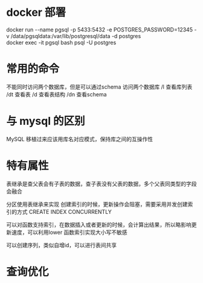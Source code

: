# docker 部署

docker run --name pgsql -p 5433:5432 -e POSTGRES_PASSWORD=12345 -v /data/pgsqldata:/var/lib/postgresql/data -d postgres      
docker exec -it pgsql bash
psql -U postgres

# 常用的命令
不能同时访问两个数据库，但是可以通过schema 访问两个数据库
/l  查看库列表
/dt   查看表
/d  查看表结构
/dn 查看schema 

# 与 mysql 的区别
MySQL 移植过来应该用库名对应模式，保持库之间的互操作性

# 特有属性
表继承是查父表会有子表的数据，查子表没有父表的数据，多个父表同类型的字段会融合

分区使用表继承来实现
创建索引的时候，更新操作会阻塞，需要采用并发创建索引的方式  CREATE INDEX CONCURRENTLY

可以对函数支持索引，在数据插入或者更新的时候，会计算出结果，所以略影响更新速度，可以利用lower 函数索引实现大小写不敏感

可以创建序列，类似自增id，可以进行表间共享

# 查询优化


